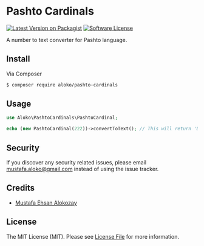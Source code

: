 # Pashto Cardinals

[![Latest Version on Packagist][ico-version]][link-packagist]
[![Software License][ico-license]](LICENSE.md)
<!-- [![Build Status][ico-travis]][link-travis] -->
<!-- [![Coverage Status][ico-scrutinizer]][link-scrutinizer]
[![Quality Score][ico-code-quality]][link-code-quality]
[![Total Downloads][ico-downloads]][link-downloads] -->

A number to text converter for Pashto language.

## Install

Via Composer

``` bash
$ composer require aloko/pashto-cardinals
```

## Usage

``` php
use Aloko\PashtoCardinals\PashtoCardinal;

echo (new PashtoCardinal(222))->convertToText(); // This will return 'Dwa Sawa Dwa Wisht'
```

## Security

If you discover any security related issues, please email mustafa.aloko@gmail.com instead of using the issue tracker.

## Credits

- [Mustafa Ehsan Alokozay](http://github.com/mustafaaloko)

## License

The MIT License (MIT). Please see [License File](LICENSE.md) for more information.

[ico-version]: https://img.shields.io/packagist/v/aloko/pashto-cardinals.svg?style=flat-square
[ico-license]: https://img.shields.io/badge/license-MIT-brightgreen.svg?style=flat-square
[ico-travis]: https://img.shields.io/travis/aloko/pashto-cardinals/master.svg?style=flat-square
[ico-scrutinizer]: https://img.shields.io/scrutinizer/coverage/g/aloko/pashto-cardinals.svg?style=flat-square
[ico-code-quality]: https://img.shields.io/scrutinizer/g/aloko/pashto-cardinals.svg?style=flat-square
[ico-downloads]: https://img.shields.io/packagist/dt/aloko/pashto-cardinals.svg?style=flat-square

[link-packagist]: https://packagist.org/packages/aloko/pashto-cardinals
[link-travis]: https://travis-ci.org/aloko/pashto-cardinals
[link-scrutinizer]: https://scrutinizer-ci.com/g/aloko/pashto-cardinals/code-structure
[link-code-quality]: https://scrutinizer-ci.com/g/aloko/pashto-cardinals
[link-downloads]: https://packagist.org/packages/aloko/pashto-cardinals
[link-author]: https://github.com/mustafaaloko
[link-contributors]: ../../contributors
